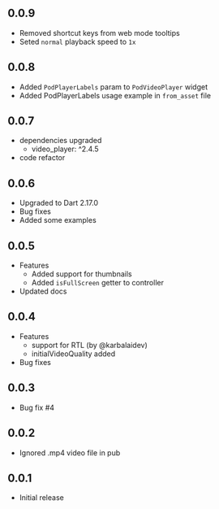 ## 0.0.9
* Removed shortcut keys from web mode tooltips
* Seted `normal` playback speed to `1x`

## 0.0.8
* Added `PodPlayerLabels` param to `PodVideoPlayer` widget
* Added PodPlayerLabels usage example in `from_asset` file

## 0.0.7
* dependencies upgraded
  - video_player: ^2.4.5
* code refactor

## 0.0.6
* Upgraded to Dart 2.17.0
* Bug fixes
* Added some examples

## 0.0.5
* Features
  - Added support for thumbnails
  - Added `isFullScreen` getter to controller
* Updated docs

## 0.0.4
* Features
  - support for RTL (by @karbalaidev)
  - initialVideoQuality added
* Bug fixes

## 0.0.3
* Bug fix #4

## 0.0.2
* Ignored .mp4 video file in pub

## 0.0.1
* Initial release
